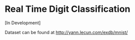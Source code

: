 # Real Time Digit Classification

[In Development]


Dataset can be found at http://yann.lecun.com/exdb/mnist/
